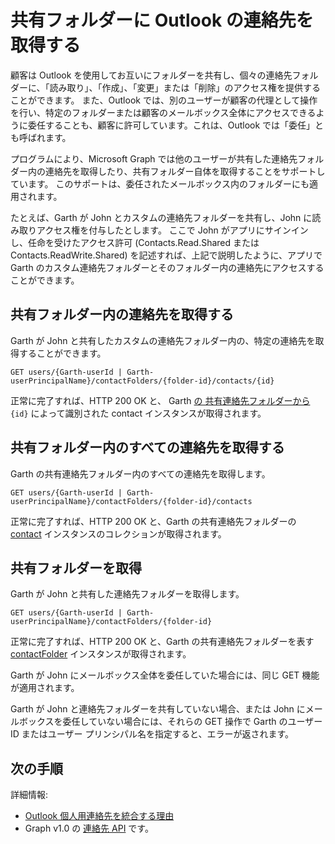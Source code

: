 # <a name="get-outlook-contacts-in-a-shared-folder"></a>共有フォルダーに Outlook の連絡先を取得する

顧客は Outlook を使用してお互いにフォルダーを共有し、個々の連絡先フォルダーに、「読み取り」、「作成」、「変更」または「削除」のアクセス権を提供することができます。 また、Outlook では、別のユーザーが顧客の代理として操作を行い、特定のフォルダーまたは顧客のメールボックス全体にアクセスできるように委任することも、顧客に許可しています。これは、Outlook では「委任」とも呼ばれます。

プログラムにより、Microsoft Graph では他のユーザーが共有した連絡先フォルダー内の連絡先を取得したり、共有フォルダー自体を取得することをサポートしています。 このサポートは、委任されたメールボックス内のフォルダーにも適用されます。

たとえば、Garth が John とカスタムの連絡先フォルダーを共有し、John に読み取りアクセス権を付与したとします。 ここで John がアプリにサインインし、任命を受けたアクセス許可 (Contacts.Read.Shared または Contacts.ReadWrite.Shared) を記述すれば、上記で説明したように、アプリで Garth のカスタム連絡先フォルダーとそのフォルダー内の連絡先にアクセスすることができます。

## <a name="get-a-contact-in-the-shared-folder"></a>共有フォルダー内の連絡先を取得する

Garth が John と共有したカスタムの連絡先フォルダー内の、特定の連絡先を取得することができます。

<!-- { "blockType": "ignored" } -->
```http
GET users/{Garth-userId | Garth-userPrincipalName}/contactFolders/{folder-id}/contacts/{id}
```

正常に完了すれば、HTTP 200 OK と、 Garth [ の 共有連絡先フォルダーから ](../api-reference/v1.0/resources/contact.md) `{id}` によって識別された contact インスタンスが取得されます。

## <a name="get-all-contacts-in-the-shared-folder"></a>共有フォルダー内のすべての連絡先を取得する

Garth の共有連絡先フォルダー内のすべての連絡先を取得します。

<!-- { "blockType": "ignored" } -->
```http
GET users/{Garth-userId | Garth-userPrincipalName}/contactFolders/{folder-id}/contacts
```

正常に完了すれば、HTTP 200 OK と、Garth の共有連絡先フォルダーの [contact](../api-reference/v1.0/resources/contact.md) インスタンスのコレクションが取得されます。

## <a name="get-the-shared-folder"></a>共有フォルダーを取得

Garth が John と共有した連絡先フォルダーを取得します。

<!-- { "blockType": "ignored" } -->
```http
GET users/{Garth-userId | Garth-userPrincipalName}/contactFolders/{folder-id}
```

正常に完了すれば、HTTP 200 OK と、Garth の共有連絡先フォルダーを表す [contactFolder](../api-reference/v1.0/resources/contactfolder.md) インスタンスが取得されます。

Garth が John にメールボックス全体を委任していた場合には、同じ GET 機能が適用されます。

Garth が John と連絡先フォルダーを共有していない場合、または John にメールボックスを委任していない場合には、それらの GET 操作で Garth のユーザー ID またはユーザー プリンシパル名を指定すると、エラーが返されます。 


## <a name="next-steps"></a>次の手順

詳細情報:

- [Outlook 個人用連絡先を統合する理由](outlook-contacts-concept-overview.md)
- Graph v1.0 の [連絡先 API](../api-reference/v1.0/resources/contact.md) です。
